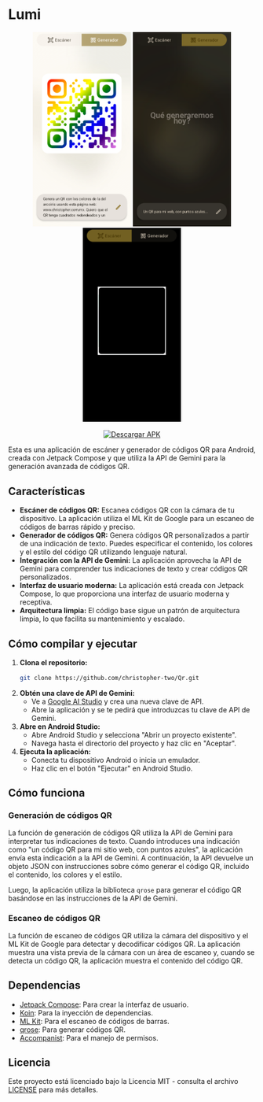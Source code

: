 # Lumi

<p align="center">
  <img src="Qr.png" alt="Qr" width="200"/>
  <img src="Screen_Generator.png" alt="Screen_Generator" width="200"/>
  <img src="Screen_Scanner.png" alt="Screen_Scanner" width="200"/>
</p>

<p align="center">
  <a href="https://drive.google.com/file/d/1EUQzQiTkYsfM47KhO-H48OSdgeOZcTen/view?usp=sharing">
    <img src="https://img.shields.io/badge/Descargar%20App-APK-brightgreen?style=for-the-badge&logo=android" alt="Descargar APK"/>
  </a>
</p>


Esta es una aplicación de escáner y generador de códigos QR para Android, creada con Jetpack Compose y que utiliza la API de Gemini para la generación avanzada de códigos QR.

## Características

*   **Escáner de códigos QR:** Escanea códigos QR con la cámara de tu dispositivo. La aplicación utiliza el ML Kit de Google para un escaneo de códigos de barras rápido y preciso.
*   **Generador de códigos QR:** Genera códigos QR personalizados a partir de una indicación de texto. Puedes especificar el contenido, los colores y el estilo del código QR utilizando lenguaje natural.
*   **Integración con la API de Gemini:** La aplicación aprovecha la API de Gemini para comprender tus indicaciones de texto y crear códigos QR personalizados.
*   **Interfaz de usuario moderna:** La aplicación está creada con Jetpack Compose, lo que proporciona una interfaz de usuario moderna y receptiva.
*   **Arquitectura limpia:** El código base sigue un patrón de arquitectura limpia, lo que facilita su mantenimiento y escalado.

## Cómo compilar y ejecutar

1.  **Clona el repositorio:**
    ```bash
    git clone https://github.com/christopher-two/Qr.git
    ```
2.  **Obtén una clave de API de Gemini:**
    *   Ve a [Google AI Studio](https://aistudio.google.com/) y crea una nueva clave de API.
    *   Abre la aplicación y se te pedirá que introduzcas tu clave de API de Gemini.
3.  **Abre en Android Studio:**
    *   Abre Android Studio y selecciona "Abrir un proyecto existente".
    *   Navega hasta el directorio del proyecto y haz clic en "Aceptar".
4.  **Ejecuta la aplicación:**
    *   Conecta tu dispositivo Android o inicia un emulador.
    *   Haz clic en el botón "Ejecutar" en Android Studio.

## Cómo funciona

### Generación de códigos QR

La función de generación de códigos QR utiliza la API de Gemini para interpretar tus indicaciones de texto. Cuando introduces una indicación como "un código QR para mi sitio web, con puntos azules", la aplicación envía esta indicación a la API de Gemini. A continuación, la API devuelve un objeto JSON con instrucciones sobre cómo generar el código QR, incluido el contenido, los colores y el estilo.

Luego, la aplicación utiliza la biblioteca `qrose` para generar el código QR basándose en las instrucciones de la API de Gemini.

### Escaneo de códigos QR

La función de escaneo de códigos QR utiliza la cámara del dispositivo y el ML Kit de Google para detectar y decodificar códigos QR. La aplicación muestra una vista previa de la cámara con un área de escaneo y, cuando se detecta un código QR, la aplicación muestra el contenido del código QR.

## Dependencias

*   [Jetpack Compose](https://developer.android.com/jetpack/compose): Para crear la interfaz de usuario.
*   [Koin](https://insert-koin.io/): Para la inyección de dependencias.
*   [ML Kit](https://developers.google.com/ml-kit): Para el escaneo de códigos de barras.
*   [qrose](https://github.com/alexzhirkevich/qrose): Para generar códigos QR.
*   [Accompanist](https://google.github.io/accompanist/): Para el manejo de permisos.

## Licencia

Este proyecto está licenciado bajo la Licencia MIT - consulta el archivo [LICENSE](LICENSE) para más detalles.